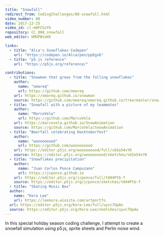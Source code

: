 ```yaml
---
title: "Snowfall"
redirect_from: CodingChallenges/88-snowfall.html
video_number: 88
date: 2017-12-25
video_id: cl-mHFCGzYk
repository: CC_088_snowfall
web_editor: UMUPBVuH5

links:
  - title: "Alca's Snowflakes Codepen"
    url: "https://codepen.io/Alca/pen/ppEgxb"
  - title: "p5.js reference"
    url: "https://p5js.org/reference/"

contributions:
  - title: "Snowman that grows from the falling snowflakes"
    author:
      name: "omareq"
      url: https://github.com/omareq
    url: https://omareq.github.io/snowman
    source: https://github.com/omareq/omareq.github.io/tree/master/snowman
  - title: "Snowfall with a picture of my teammates"
    author:
      name: "MarcoVela"
      url: https://github.com/MarcoVela
    url: https://marcovela.github.io/SnowAnimation
    source: https://github.com/MarcoVela/SnowAnimation
  - title: "Beerfall celebrating Hacktoberfest"
    author:
      name: "wooooooood"
      url: https://github.com/wooooooood
    url: https://editor.p5js.org/wooooooood/full/vbIe54vYK
    source: https://editor.p5js.org/wooooooood/sketches/vbIe54vYK
  - title: "Snowflakes precipitation"
    author:
      name: "Juan Carlos Ponce Campuzano"
      url: https://jcponce.github.io
    url: https://editor.p5js.org/jcponce/full/tA94Ptb-f
    source: https://editor.p5js.org/jcponce/sketches/tA94Ptb-f
  - title: "Skating Music Box"
  author:
    name: "Kora Lee"
    url: https://leekora.wixsite.com/artportfo
  url: https://editor.p5js.org/Kora-Lee/full/uyvc7UpAo
  source: https://editor.p5js.org/Kora-Lee/sketches/uyvc7UpAo
---
```


In this special holiday season coding challenge, I attempt to create a snowfall simulation using p5.js, sprite sheets and Perlin noise wind.
